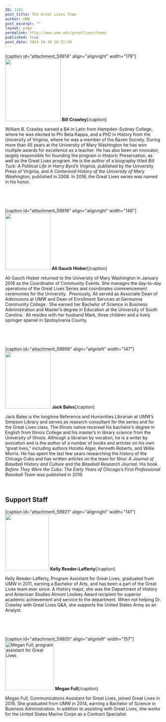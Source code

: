 ```yaml
---
ID: 1161
post_title: The Great Lives Team
author: UMW
post_excerpt: ""
layout: page
permalink: http://www.umw.edu/greatlives/team/
published: true
post_date: 2014-10-30 16:31:59
---
```

[caption id="attachment_59914" align="alignright" width="179"]<a href="https://www.umw.edu/greatlives/wp-content/uploads/sites/8/2017/01/Bill-super-cropped.png"><img class="wp-image-59914" src="https://www.umw.edu/greatlives/wp-content/uploads/sites/8/2017/01/Bill-super-cropped-267x300.png" width="179" height="201" /></a> <strong>Bill Crawley</strong>[/caption]

William B. Crawley earned a BA in Latin from Hampden-Sydney College, where he was elected to Phi Beta Kappa, and a PhD in History from the University of Virginia, where he was a member of the Raven Society. During more than 45 years at the University of Mary Washington he has won multiple awards for excellence as a teacher. He has also been an innovator, largely responsible for founding the program in Historic Preservation, as well as the Great Lives program. He is the author of a biography titled <em>Bill Tuck: A Political Life in Harry Byrd’s Virginia</em>, published by the University Press of Virginia, and <em>A Centennial History of the University of Mary Washington</em>, published in 2008. In 2016, the Great Lives series was named in his honor.

&nbsp;

&nbsp;

[caption id="attachment_59916" align="alignright" width="146"]<a href="https://www.umw.edu/greatlives/wp-content/uploads/sites/8/2017/01/Alison-Hieber-copyright-K-Pearlman-Photography9058.jpg"><img class="wp-image-59916 " src="https://www.umw.edu/greatlives/wp-content/uploads/sites/8/2017/01/Alison-Hieber-copyright-K-Pearlman-Photography9058-240x300.jpg" width="146" height="183" /></a> <strong>Ali Gauch Hieber</strong>[/caption]

Ali Gauch Hieber returned to the University of Mary Washington in January 2016 as the Coordinator of Community Events. She manages the day-to-day operations of the Great Lives Series and coordinates commencement ceremonies for the University.  Previously, Ali served as Associate Dean of Admissions at UMW and Dean of Enrollment Services at Germanna Community College.  She earned her Bachelor of Science in Business Administration and Master’s degree in Education at the University of South Carolina.  Ali resides with her husband Mark, three children and a lively springer spaniel in Spotsylvania County.

&nbsp;

&nbsp;

[caption id="attachment_59906" align="alignleft" width="147"]<a href="https://www.umw.edu/greatlives/wp-content/uploads/sites/8/2016/11/Bales_Jack_2016.jpg"><img class="wp-image-59906" src="https://www.umw.edu/greatlives/wp-content/uploads/sites/8/2016/11/Bales_Jack_2016-240x300.jpg" width="147" height="184" /></a> <strong>Jack Bales</strong>[/caption]

Jack Bales is the longtime Reference and Humanities Librarian at UMW’s Simpson Library and serves as research consultant for the series and for the Great Lives class. The Illinois native received his bachelor’s degree in English from Illinois College and his master’s in library science from the University of Illinois.  Although a librarian by vocation, he is a writer by avocation and is the author of a number of books and articles on his own “great lives,” including authors Horatio Alger, Kenneth Roberts, and Willie Morris.  He has spent the last few years researching the history of the Chicago Cubs and has written articles on the team for <cite>Nine: A Journal of Baseball History and Culture</cite> and the <cite>Baseball Research Journal.</cite>  His book <cite>Before They Were the Cubs: The Early Years of Chicago’s First Professional Baseball Team</cite> was published in 2019.

&nbsp;
<h2 style="clear: both">Support Staff</h2>
[caption id="attachment_59921" align="alignright" width="141"]<a href="http://www.umw.edu/greatlives/wp-content/uploads/sites/8/2017/01/12179214_10206815208112141_787973352_n.jpg"><img class="wp-image-59921" src="http://www.umw.edu/greatlives/wp-content/uploads/sites/8/2017/01/12179214_10206815208112141_787973352_n-234x300.jpg" width="141" height="181" /></a> <strong>Kelly Reeder-Lafferty</strong>[/caption]

<span id="0.629089487240637" class="currentHitHighlight">Kelly</span> <span id="0.6950034407819068" class="highlight">Reeder-Lafferty</span>, Program Assistant for Great Lives, graduated from UMW in 2011, earning a Bachelor of Arts, and has been a part of the Great Lives team ever since. A History major, she was the Department of History and American Studies Almont Lindsey Award recipient for superior academic achievement and service to the department. When not helping Dr. Crawley with Great Lives Q&amp;A, she supports the United States Army as an Analyst.

&nbsp;

<strong> </strong>
<div style="clear: both">

[caption id="attachment_59805" align="alignleft" width="157"]<img class=" wp-image-59805" src="https://www.umw.edu/greatlives/wp-content/uploads/sites/8/2014/10/MeganFull-150x150.jpg" alt="Megan Full, program assistant for Great Lives" width="157" height="157" /> <strong>Megan Full</strong>[/caption]

Megan Full, Communications Assistant for Great Lives, joined Great Lives in 2016. She graduated from UMW in 2014, earning a Bachelor of Science in Business Administration. In addition to assisting with Great Lives, she works for the United States Marine Corps as a Contract Specialist.

</div>
&nbsp;

&nbsp;

&nbsp;

&nbsp;
